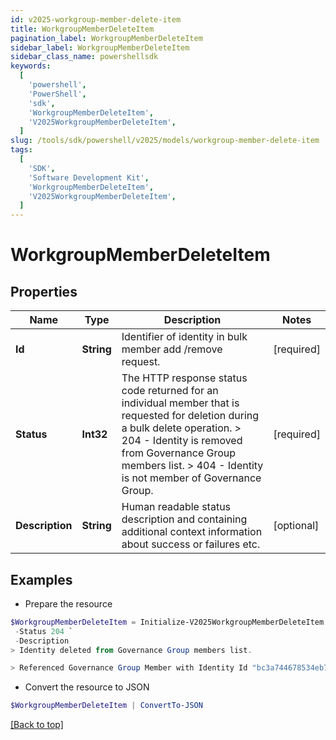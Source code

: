 ```yaml
---
id: v2025-workgroup-member-delete-item
title: WorkgroupMemberDeleteItem
pagination_label: WorkgroupMemberDeleteItem
sidebar_label: WorkgroupMemberDeleteItem
sidebar_class_name: powershellsdk
keywords:
  [
    'powershell',
    'PowerShell',
    'sdk',
    'WorkgroupMemberDeleteItem',
    'V2025WorkgroupMemberDeleteItem',
  ]
slug: /tools/sdk/powershell/v2025/models/workgroup-member-delete-item
tags:
  [
    'SDK',
    'Software Development Kit',
    'WorkgroupMemberDeleteItem',
    'V2025WorkgroupMemberDeleteItem',
  ]
---
```


# WorkgroupMemberDeleteItem

## Properties

| Name | Type | Description | Notes |
| --- | --- | --- | --- |
| **Id** | **String** | Identifier of identity in bulk member add /remove request. | [required] |
| **Status** | **Int32** | The HTTP response status code returned for an individual member that is requested for deletion during a bulk delete operation. > 204 - Identity is removed from Governance Group members list. > 404 - Identity is not member of Governance Group. | [required] |
| **Description** | **String** | Human readable status description and containing additional context information about success or failures etc. | [optional] |

## Examples

- Prepare the resource

```powershell
$WorkgroupMemberDeleteItem = Initialize-V2025WorkgroupMemberDeleteItem  -Id 464ae7bf791e49fdb74606a2e4a89635 `
 -Status 204 `
 -Description
> Identity deleted from Governance Group members list.

> Referenced Governance Group Member with Identity Id "bc3a744678534eb78a8002ee2085df64" was not found.

```

- Convert the resource to JSON

```powershell
$WorkgroupMemberDeleteItem | ConvertTo-JSON
```

[[Back to top]](#)
